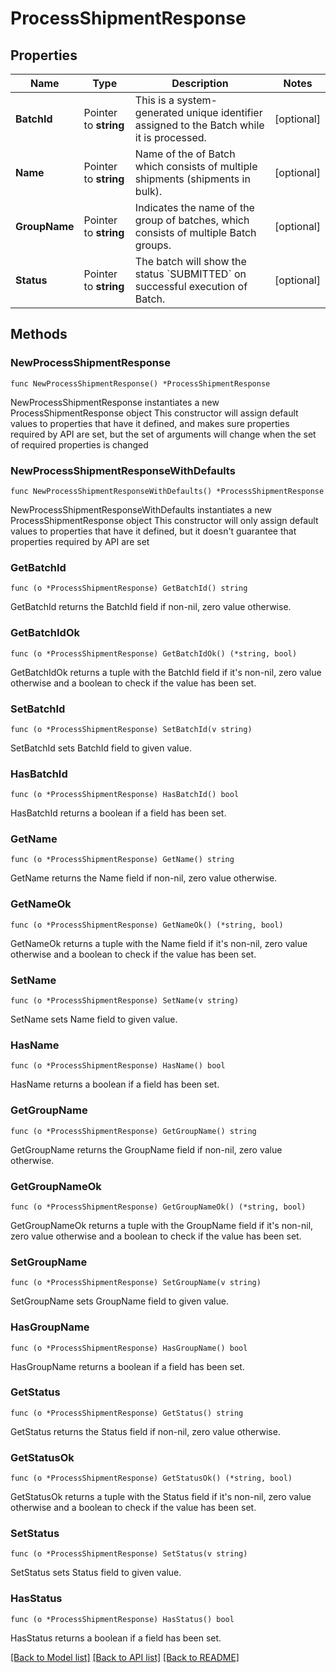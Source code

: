 # ProcessShipmentResponse

## Properties

Name | Type | Description | Notes
------------ | ------------- | ------------- | -------------
**BatchId** | Pointer to **string** |  This is a system-generated unique identifier assigned to the Batch while it is processed. | [optional] 
**Name** | Pointer to **string** | Name of the of Batch which consists of multiple shipments (shipments in bulk). | [optional] 
**GroupName** | Pointer to **string** | Indicates the name of the group of batches, which consists of multiple Batch groups. | [optional] 
**Status** | Pointer to **string** |  The batch will show the status &#x60;SUBMITTED&#x60; on successful execution of Batch. | [optional] 

## Methods

### NewProcessShipmentResponse

`func NewProcessShipmentResponse() *ProcessShipmentResponse`

NewProcessShipmentResponse instantiates a new ProcessShipmentResponse object
This constructor will assign default values to properties that have it defined,
and makes sure properties required by API are set, but the set of arguments
will change when the set of required properties is changed

### NewProcessShipmentResponseWithDefaults

`func NewProcessShipmentResponseWithDefaults() *ProcessShipmentResponse`

NewProcessShipmentResponseWithDefaults instantiates a new ProcessShipmentResponse object
This constructor will only assign default values to properties that have it defined,
but it doesn't guarantee that properties required by API are set

### GetBatchId

`func (o *ProcessShipmentResponse) GetBatchId() string`

GetBatchId returns the BatchId field if non-nil, zero value otherwise.

### GetBatchIdOk

`func (o *ProcessShipmentResponse) GetBatchIdOk() (*string, bool)`

GetBatchIdOk returns a tuple with the BatchId field if it's non-nil, zero value otherwise
and a boolean to check if the value has been set.

### SetBatchId

`func (o *ProcessShipmentResponse) SetBatchId(v string)`

SetBatchId sets BatchId field to given value.

### HasBatchId

`func (o *ProcessShipmentResponse) HasBatchId() bool`

HasBatchId returns a boolean if a field has been set.

### GetName

`func (o *ProcessShipmentResponse) GetName() string`

GetName returns the Name field if non-nil, zero value otherwise.

### GetNameOk

`func (o *ProcessShipmentResponse) GetNameOk() (*string, bool)`

GetNameOk returns a tuple with the Name field if it's non-nil, zero value otherwise
and a boolean to check if the value has been set.

### SetName

`func (o *ProcessShipmentResponse) SetName(v string)`

SetName sets Name field to given value.

### HasName

`func (o *ProcessShipmentResponse) HasName() bool`

HasName returns a boolean if a field has been set.

### GetGroupName

`func (o *ProcessShipmentResponse) GetGroupName() string`

GetGroupName returns the GroupName field if non-nil, zero value otherwise.

### GetGroupNameOk

`func (o *ProcessShipmentResponse) GetGroupNameOk() (*string, bool)`

GetGroupNameOk returns a tuple with the GroupName field if it's non-nil, zero value otherwise
and a boolean to check if the value has been set.

### SetGroupName

`func (o *ProcessShipmentResponse) SetGroupName(v string)`

SetGroupName sets GroupName field to given value.

### HasGroupName

`func (o *ProcessShipmentResponse) HasGroupName() bool`

HasGroupName returns a boolean if a field has been set.

### GetStatus

`func (o *ProcessShipmentResponse) GetStatus() string`

GetStatus returns the Status field if non-nil, zero value otherwise.

### GetStatusOk

`func (o *ProcessShipmentResponse) GetStatusOk() (*string, bool)`

GetStatusOk returns a tuple with the Status field if it's non-nil, zero value otherwise
and a boolean to check if the value has been set.

### SetStatus

`func (o *ProcessShipmentResponse) SetStatus(v string)`

SetStatus sets Status field to given value.

### HasStatus

`func (o *ProcessShipmentResponse) HasStatus() bool`

HasStatus returns a boolean if a field has been set.


[[Back to Model list]](../README.md#documentation-for-models) [[Back to API list]](../README.md#documentation-for-api-endpoints) [[Back to README]](../README.md)


